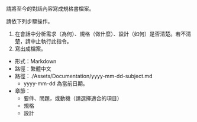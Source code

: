 請將至今的對話內容寫成規格書檔案。

請依下列步驟操作。

1. 在會話中分析需求（為何）、規格（做什麼）、設計（如何）是否清楚。若不清楚，請中止執行此指令。
2. 寫出成檔案。
  - 形式：Markdown
  - 路徑：繁體中文
  - 路徑：./Assets/Documentation/yyyy-mm-dd-subject.md
    - yyyy-mm-dd 為當前日期。
  - 章節：
    - 要件、問題，或動機（請選擇適合的項目）
    - 規格
    - 設計